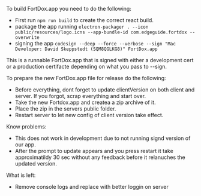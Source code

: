 To build FortDox.app you need to do the following:  

* First run  `npm run build` to create the correct react build.
* package the app running `electron-packager . --icon public/resources/logo.icns --app-bundle-id com.edgeguide.fortdox --overwrite`
* signing the app `codesign --deep --force --verbose --sign "Mac Developer: David Skeppstedt (SQM8QGLKG8)" FortDox.app`

This is a runnable FortDox.app that is signed with either a development cert or a production certifacte depending on what you pass to --sign.

To prepare the new FortDox.app file for release do the following:
* Before everything, dont forget to update clientVersion on both client and server. If you forgot, scrap everything and start over.
* Take the new Fortdox.app and createa a zip archive of it.
* Place the zip in the servers public folder.
* Restart server to let new config of client version take effect.


Know problems:
* This does not work in development due to not running signd version of our app.
* After the prompt to update appears and you press restart it take approximatildy 30 sec without any feedback before it relanuches the updated version.

What is left:
* Remove console logs and replace with better loggin on server
